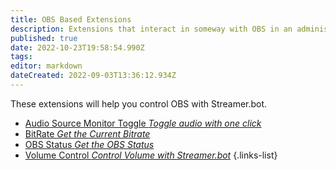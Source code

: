 ```yaml
---
title: OBS Based Extensions
description: Extensions that interact in someway with OBS in an administrative way.
published: true
date: 2022-10-23T19:58:54.990Z
tags: 
editor: markdown
dateCreated: 2022-09-03T13:36:12.934Z
---
```


These extensions will help you control OBS with Streamer.bot.

- [Audio Source Monitor Toggle *Toggle audio with one click*](/extensions/audio-source-monitor-toggle)
- [BitRate *Get the Current Bitrate*](/extensions/bitrate-command)
- [OBS Status *Get the OBS Status*](/extensions/obs-status)
- [Volume Control *Control Volume with Streamer.bot*](/extensions/volume-control)
{.links-list}